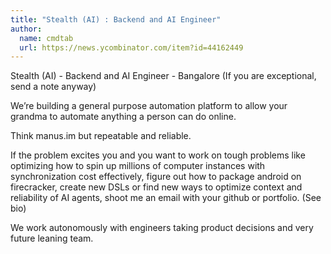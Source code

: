 ```yaml
---
title: "Stealth (AI) : Backend and AI Engineer"
author:
  name: cmdtab
  url: https://news.ycombinator.com/item?id=44162449
---
```


<JobNavigation />

Stealth (AI) - Backend and AI Engineer - Bangalore (If you are exceptional, send a note anyway)

We’re building a general purpose automation platform to allow your grandma to automate anything a person can do online.

Think manus.im but repeatable and reliable.

If the problem excites you and you want to work on tough problems like optimizing how to spin up millions of computer instances with synchronization cost effectively, figure out how to package android on firecracker, create new DSLs or find new ways to optimize context and reliability of AI agents, shoot me an email with your github or portfolio. (See bio)

We work autonomously with engineers taking product decisions and very future leaning team.
<JobApplication />
